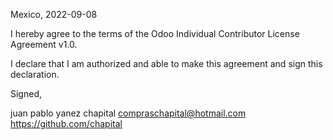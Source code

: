 Mexico, 2022-09-08

I hereby agree to the terms of the Odoo Individual Contributor License
Agreement v1.0.

I declare that I am authorized and able to make this agreement and sign this
declaration.

Signed,

juan pablo yanez chapital compraschapital@hotmail.com https://github.com/chapital
